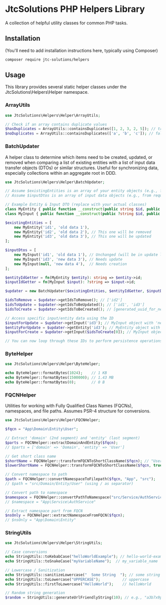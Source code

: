 # JtcSolutions PHP Helpers Library

A collection of helpful utility classes for common PHP tasks.

## Installation

(You'll need to add installation instructions here, typically using Composer)

```bash
composer require jtc-solutions/helpers
```

## Usage
This library provides several static helper classes under the JtcSolutions\Helpers\Helper namespace.

### ArrayUtils

```php
use JtcSolutions\Helpers\Helper\ArrayUtils;

// Check if an array contains duplicate values
$hasDuplicates = ArrayUtils::containsDuplicates([1, 2, 3, 2, 5]); // true
$noDuplicates = ArrayUtils::containsDuplicates(['a', 'b', 'c']); // false
```

### BatchUpdater
A helper class to determine which items need to be created, updated, or removed when comparing a list of existing entities with a list of input data transfer objects (DTOs) or similar structures.
Useful for synchronizing data, especially collections within an aggregate root in DDD.

```php
use JtcSolutions\Helpers\Helper\BatchUpdater;

// Assume $existingEntities is an array of your entity objects (e.g., from DB)
// Assume $inputDtos is an array of input data objects (e.g., from request)

// Example Entity & Input DTO (replace with your actual classes)
class MyEntity { public function __construct(public string $id, public string $data) {} }
class MyInput { public function __construct(public ?string $id, public string $data) {} }

$existingEntities = [
    new MyEntity('id1', 'old data 1'),
    new MyEntity('id2', 'old data 2'), // This one will be removed
    new MyEntity('id3', 'old data 3'), // This one will be updated
];

$inputDtos = [
    new MyInput('id1', 'old data 1'), // Unchanged (will be in update list)
    new MyInput('id3', 'new data 3'), // Needs update
    new MyInput(null, 'new data 4'),  // Needs creation
];

$entityIdGetter = fn(MyEntity $entity): string => $entity->id;
$inputIdGetter = fn(MyInput $input): ?string => $input->id;

$updater = new BatchUpdater($existingEntities, $entityIdGetter, $inputDtos, $inputIdGetter);

$idsToRemove = $updater->getIdsToRemove(); // ['id2']
$idsToUpdate = $updater->getIdsToBeUpdated(); // ['id1', 'id3']
$idsToCreate = $updater->getIdsToBeCreated(); // [generated_uuid_for_new_data_4]

// Access specific input/entity data using the ID
$inputForUpdate = $updater->getInput('id3'); // MyInput object with 'new data 3'
$entityForUpdate = $updater->getEntity('id3'); // MyEntity object with 'old data 3'
$inputForCreate = $updater->getInput($idsToCreate[0]); // MyInput object with 'new data 4'

// You can now loop through these IDs to perform persistence operations.
```

### ByteHelper

```php
use JtcSolutions\Helpers\Helper\ByteHelper;

echo ByteHelper::formatBytes(1024);    // 1 KB
echo ByteHelper::formatBytes(1500000); // 1.43 MB
echo ByteHelper::formatBytes(0);       // 0 B
```

### FQCNHelper
Utilities for working with Fully Qualified Class Names (FQCNs), namespaces, and file paths. Assumes PSR-4 structure for conversions.

```php
use JtcSolutions\Helpers\Helper\FQCNHelper;

$fqcn = "App\Domain\Entity\User";

// Extract 'domain' (2nd segment) and 'entity' (last segment)
$parts = FQCNHelper::extractDomainAndEntity($fqcn);
// $parts = ['domain' => 'Domain', 'entity' => 'User']

// Get short class name
$shortName = FQCNHelper::transformFQCNToShortClassName($fqcn); // "User"
$lowerShortName = FQCNHelper::transformFQCNToShortClassName($fqcn, true); // "user"

// Convert namespace to path
$path = FQCNHelper::convertNamespaceToFilepath($fqcn, "App", "src");
// $path = "src/Domain/Entity/User" (using / as separator)

// Convert path to namespace
$namespace = FQCNHelper::convertPathToNamespace("src/Service/AuthService", "App", "src");
// $namespace = "App\Service\AuthService"

// Extract namespace part from FQCN
$nsOnly = FQCNHelper::extractNamespaceFromFQCN($fqcn);
// $nsOnly = "App\Domain\Entity"
```

### StringUtils
```php
use JtcSolutions\Helpers\Helper\StringUtils;

// Case conversions
echo StringUtils::toKebabCase("helloWorldExample"); // hello-world-example
echo StringUtils::toSnakeCase("myVariableName");  // my_variable_name

// Lowercase / Sanitization
echo StringUtils::sanitizeLowercase("  Some String  "); // some string
echo StringUtils::toLowercase("UPPERCASE");          // uppercase
echo StringUtils::firstToLowercase("HelloWorld");    // helloWorld

// Random string generation
$random = StringUtils::generateUrlFriendlyString(10); // e.g., "a3b7x9p2q1"
```